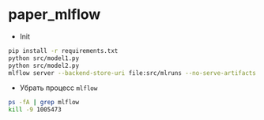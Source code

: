 # paper_mlflow

- Init
```bash
pip install -r requirements.txt
python src/model1.py
python src/model2.py
mlflow server --backend-store-uri file:src/mlruns --no-serve-artifacts
```

- Убрать процесс `mlflow`
```bash
ps -fA | grep mlflow
kill -9 1005473
```

